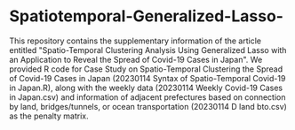 # Spatiotemporal-Generalized-Lasso-
This repository contains the supplementary information of the article entitled "Spatio-Temporal Clustering Analysis Using Generalized Lasso with an Application to Reveal the Spread of Covid-19 Cases in Japan".
We provided R code for Case Study on Spatio-Temporal Clustering the Spread of Covid-19 Cases in Japan (20230114 Syntax of Spatio-Temporal Covid-19 in Japan.R), along with the weekly data (20230114 Weekly Covid-19 Cases in Japan.csv) and information of adjacent prefectures based on connection by land, bridges/tunnels, or ocean transportation (20230114 D land bto.csv) as the penalty matrix.
